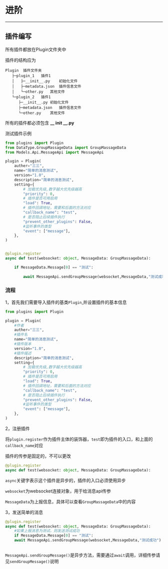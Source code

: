 # 进阶

------

## 插件编写

所有插件都放在Plugin文件夹中

插件的结构应为

```
Plugin  插件文件夹
   ├─plugin_1   插件1
   │   ├─__init__.py    初始化文件
   │   ├─metadata.json  插件信息文件
   │   └─other.py   其他文件
   └─plugin_2   插件1
      ├─__init__.py 初始化文件
      ├─metadata.json   插件信息文件
      └─other.py    其他文件
```

所有的插件都必须包含 **__ init __.py**



测试插件示例

```python
from plugins import Plugin
from DataType.GroupMassageData import GroupMassageData
from Models.Api.MessageApi import MessageApi

plugin = Plugin(
    auther="三三",
    name="简单的消息测试",
    version="1.0",
    description="简单的消息测试",
    setting={
        # 加载优先级,数字越大优先级越高
        "priority": 0,
        # 插件是否可用启用
        "load": True,
        # 插件回调地址，需要和后面的方法对应
        "callback_name": "test",
        # 是否阻止后续插件执行
        "prevent_other_plugins": False,
        #监听事件的类型
        "event": ["message"],
    },
)


@plugin.register
async def test(websocket: object, MessageData: GroupMassageData):

    if MessageData.Message[0] == "测试":
 
        await MessageApi.sendGroupMessage(websocket,MessageData,"测试成功")
```



### 流程

1，首先我们需要导入插件的基类`Plugin`,并设置插件的基本信息

```python
from plugins import Plugin

plugin = Plugin(
    #作者
    auther="三三",
    #插件名
    name="简单的消息测试",
    #插件版本
    version="1.0",
    #插件描述
    description="简单的消息测试",
    setting={
        # 加载优先级,数字越大优先级越高
        "priority": 0,
        # 插件是否可用启用
        "load": True,
        # 插件回调地址，需要和后面的方法对应
        "callback_name": "test",
        # 是否阻止后续插件执行
        "prevent_other_plugins": False,
        #监听事件的类型
        "event": ["message"],
    },
)
```



2，注册插件

将`plugin.register`作为插件主体的装饰器，`test`即为插件的入口，和上面的`callback_name`对应

插件的传参是固定的，不可以更改

```python
@plugin.register
async def test(websocket: object, MessageData: GroupMassageData):
```

`async`关键字表示这个插件是异步的，插件的入口必须使用异步

`websocket`为websocket连接对象，用于给消息api传参

`MessageData`为上报信息，具体可以查看`GroupMassageData`中的内容



3，发送简单的消息

```python
@plugin.register
async def test(websocket: object, MessageData: GroupMassageData):
    #如果上报消息为测试，则发送测试成功
    if MessageData.Message[0] == "测试":
    await MessageApi.sendGroupMessage(websocket,MessageData,"测试成功")
    
```

`MessageApi.sendGroupMessage()`是异步方法，需要通过`await`调用，详细传参请见`sendGroupMessage()`说明
